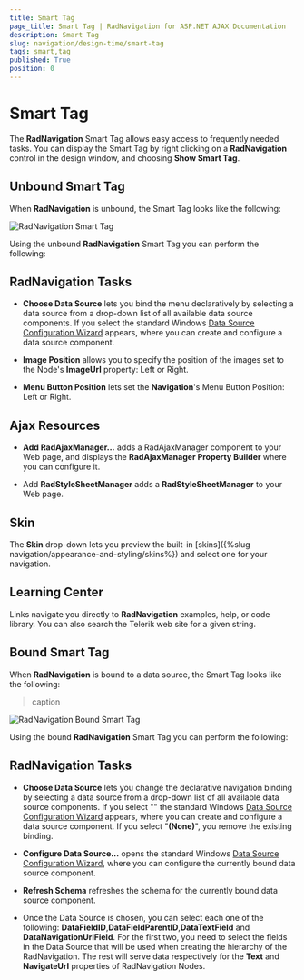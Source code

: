 ```yaml
---
title: Smart Tag
page_title: Smart Tag | RadNavigation for ASP.NET AJAX Documentation
description: Smart Tag
slug: navigation/design-time/smart-tag
tags: smart,tag
published: True
position: 0
---
```


# Smart Tag



The **RadNavigation** Smart Tag allows easy access to frequently needed tasks. You can display the Smart Tag by right clicking on a **RadNavigation** control in the design window, and choosing **Show Smart Tag**.

## Unbound Smart Tag

When **RadNavigation** is unbound, the Smart Tag looks like the following:

![RadNavigation Smart Tag](images/navigation_smarttagonly.png)

Using the unbound **RadNavigation** Smart Tag you can perform the following:

## RadNavigation Tasks

* **Choose Data Source** lets you bind the menu declaratively by selecting a data source from a drop-down list of all available data source components. If you select **<New Data Source...>** the standard Windows [Data Source Configuration Wizard](https://msdn2.microsoft.com/en-us/library/ms247282(VS.80).aspx) appears, where you can create and configure a data source component.

* **Image Position** allows you to specify the position of the images set to the Node's **ImageUrl** property: Left or Right.

* **Menu Button Position** lets set the **Navigation**'s Menu Button Position: Left or Right.

## Ajax Resources

* **Add RadAjaxManager...** adds a RadAjaxManager component to your Web page, and displays the **RadAjaxManager Property Builder** where you can configure it.

* Add **RadStyleSheetManager** adds a **RadStyleSheetManager** to your Web page.

## Skin

The **Skin** drop-down lets you preview the built-in [skins]({%slug navigation/appearance-and-styling/skins%}) and select one for your navigation.

## Learning Center

Links navigate you directly to **RadNavigation** examples, help, or code library. You can also search the Telerik web site for a given string.

## Bound Smart Tag

When **RadNavigation** is bound to a data source, the Smart Tag looks like the following:


>caption 

![RadNavigation Bound Smart Tag](images/navigation_smarttagdatasource.png)

Using the bound **RadNavigation** Smart Tag you can perform the following:

## RadNavigation Tasks

* **Choose Data Source** lets you change the declarative navigation binding by selecting a data source from a drop-down list of all available data source components. If you select "**<New Data Source...>**" the standard Windows [Data Source Configuration Wizard](https://msdn2.microsoft.com/en-us/library/ms247282(VS.80).aspx) appears, where you can create and configure a data source component. If you select "**(None)**", you remove the existing binding.

* **Configure Data Source...** opens the standard Windows [Data Source Configuration Wizard](https://msdn2.microsoft.com/en-us/library/ms247282(VS.80).aspx), where you can configure the currently bound data source component.

* **Refresh Schema** refreshes the schema for the currently bound data source component.

* Once the Data Source is chosen, you can select each one of the following: **DataFieldID**,**DataFieldParentID**,**DataTextField** and **DataNavigationUrlField**. For the first two, you need to select the fields in the Data Source that will be used when creating the hierarchy of the RadNavigation. The rest will serve data respectively for the **Text** and **NavigateUrl** properties of RadNavigation Nodes.
